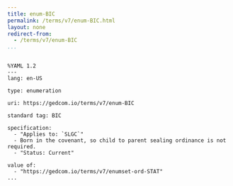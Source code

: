 ```yaml
---
title: enum-BIC
permalink: /terms/v7/enum-BIC.html
layout: none
redirect-from:
  - /terms/v7/enum-BIC
...
```


```

%YAML 1.2
---
lang: en-US

type: enumeration

uri: https://gedcom.io/terms/v7/enum-BIC

standard tag: BIC

specification:
  - "Applies to: `SLGC`"
  - Born in the covenant, so child to parent sealing ordinance is not required.
  - "Status: Current"

value of:
  - "https://gedcom.io/terms/v7/enumset-ord-STAT"
...

```
